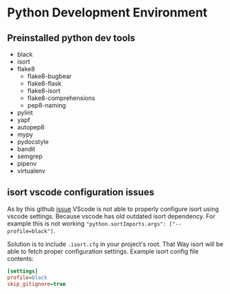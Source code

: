 # Python Development Environment

## Preinstalled python dev tools
- black
- isort
- flake8
  - flake8-bugbear
  - flake8-flask
  - flake8-isort
  - flake8-comprehensions
  - pep8-naming
- pylint
- yapf
- autopep8
- mypy
- pydocstyle
- bandit
- semgrep
- pipenv
- virtualenv

## isort vscode configuration issues
As by this github [issue](https://github.com/microsoft/vscode-python/issues/7042) VScode is not able to properly configure isort using vscode settings. Because vscode has old outdated isort dependency. For example this is not working `"python.sortImports.args": ["--profile=black"]`.

Solution is to include `.isort.cfg` in your project's root. That Way isort will be able to fetch proper configuration settings.
Example isort config file contents:
```ini
[settings]
profile=black
skip_gitignore=true
```
